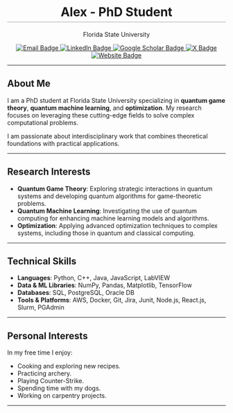 <div align="center">
  <h1 style="border-bottom: 2px solid #ccc; padding-bottom: 5px;">Alex - PhD Student</h1>
  <p>Florida State University</p>
</div>

<p align="center">
  <a href="mailto:trbovicalex@gmail.com">
    <img src="https://img.shields.io/badge/Email-D14836?style=for-the-badge&logo=gmail&logoColor=white" alt="Email Badge" />
  </a>
  <a href="https://linkedin.com/in/yourprofile">
    <img src="https://img.shields.io/badge/LinkedIn-0A66C2?style=for-the-badge&logo=linkedin&logoColor=white" alt="LinkedIn Badge" />
  </a>
  <a href="https://scholar.google.com/citations?user=yourid">
    <img src="https://img.shields.io/badge/Google_Scholar-4285F4?style=for-the-badge&logo=google-scholar&logoColor=white" alt="Google Scholar Badge" />
  </a>
  <a href="https://x.com/TrbovicA">
    <img src="https://img.shields.io/badge/X-000000?style=for-the-badge&logo=x&logoColor=white" alt="X Badge" />
  </a>
  <a href="https://atrbovic.github.io/index.html">
    <img src="https://img.shields.io/badge/Website-100000?style=for-the-badge&logo=Google-Chrome&logoColor=white" alt="Website Badge" />
  </a>
</p>

---

## About Me

I am a PhD student at Florida State University specializing in **quantum game theory**, **quantum machine learning**, and **optimization**. My research focuses on leveraging these cutting-edge fields to solve complex computational problems.

I am passionate about interdisciplinary work that combines theoretical foundations with practical applications.

---

## Research Interests

-   **Quantum Game Theory**: Exploring strategic interactions in quantum systems and developing quantum algorithms for game-theoretic problems.
-   **Quantum Machine Learning**: Investigating the use of quantum computing for enhancing machine learning models and algorithms.
-   **Optimization**: Applying advanced optimization techniques to complex systems, including those in quantum and classical computing.

---

## Technical Skills

-   **Languages**: Python, C++, Java, JavaScript, LabVIEW
-   **Data & ML Libraries**: NumPy, Pandas, Matplotlib, TensorFlow
-   **Databases**: SQL, PostgreSQL, Oracle DB
-   **Tools & Platforms**: AWS, Docker, Git, Jira, Junit, Node.js, React.js, Slurm, PGAdmin

---

## Personal Interests

In my free time I enjoy:
-   Cooking and exploring new recipes.
-   Practicing archery.
-   Playing Counter-Strike.
-   Spending time with my dogs.
-   Working on carpentry projects.

---
